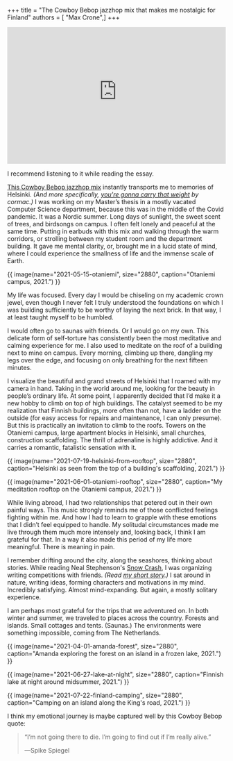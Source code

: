 +++
title = "The Cowboy Bebop jazzhop mix that makes me nostalgic for Finland"
authors = [ "Max Crone",]
+++

<iframe width="100%" height="315" src="https://www.youtube-nocookie.com/embed/rDZKTrhLRdU?si=maHC876SGXjelUpJ" title="YouTube video player" frameborder="0" allow="accelerometer; autoplay; clipboard-write; encrypted-media; gyroscope; picture-in-picture; web-share" allowfullscreen></iframe>

<p class="picture-subscript">I recommend listening to it while reading the essay.</p>

[This Cowboy Bebop jazzhop mix](https://www.youtube.com/watch?v=vWUHoAGRTHU) instantly transports me to memories of Helsinki.
*(And more specifically, [you're gonna carry that weight](https://www.youtube.com/watch?v=rDZKTrhLRdU) by cormac.)*
I was working on my Master’s thesis in a mostly vacated Computer Science department, because this was in the middle of the Covid pandemic.
It was a Nordic summer.
Long days of sunlight, the sweet scent of trees, and birdsongs on campus.
I often felt lonely and peaceful at the same time.
Putting in earbuds with this mix and walking through the warm corridors, or strolling between my student room and the department building.
It gave me mental clarity, or, brought me in a lucid state of mind, where I could experience the smallness of life and the immense scale of Earth.

{{ image(name="2021-05-15-otaniemi", size="2880", caption="Otaniemi campus, 2021.") }}

My life was focused.
Every day I would be chiseling on my academic crown jewel, even though I never felt I truly understood the foundations on which I was building sufficiently to be worthy of laying the next brick.
In that way, I at least taught myself to be humbled.

I would often go to saunas with friends.
Or I would go on my own.
This delicate form of self-torture has consistently been the most meditative and calming experience for me.
I also used to meditate on the roof of a building next to mine on campus.
Every morning, climbing up there, dangling my legs over the edge, and focusing on only breathing for the next fifteen minutes.

I visualize the beautiful and grand streets of Helsinki that I roamed with my camera in hand.
Taking in the world around me, looking for the beauty in people’s ordinary life.
At some point, I apparently decided that I’d make it a new hobby to climb on top of high buildings.
The catalyst seemed to be my realization that Finnish buildings, more often than not, have a ladder on the outside (for easy access for repairs and maintenance, I can only presume).
But this is practically an invitation to climb to the roofs.
Towers on the Otaniemi campus, large apartment blocks in Helsinki, small churches, construction scaffolding.
The thrill of adrenaline is highly addictive.
And it carries a romantic, fatalistic sensation with it.

{{ image(name="2021-07-19-helsinki-from-rooftop", size="2880", caption="Helsinki as seen from the top of a building's scaffolding, 2021.") }}

{{ image(name="2021-06-01-otaniemi-rooftop", size="2880", caption="My meditation rooftop on the Otaniemi campus, 2021.") }}

While living abroad, I had two relationships that petered out in their own painful ways.
This music strongly reminds me of those conflicted feelings fighting within me.
And how I had to learn to grapple with these emotions that I didn’t feel equipped to handle.
My solitudal circumstances made me live through them much more intensely and, looking back, I think I am grateful for that.
In a way it also made this period of my life more meaningful.
There is meaning in pain.

I remember drifting around the city, along the seashores, thinking about stories.
While reading Neal Stephenson's [Snow Crash](/books/snow-crash/), I was organizing writing competitions with friends.
*(Read [my short story](/fiction/vatican-psychedelic-conspiracy/).)*
I sat around in nature, writing ideas, forming characters and motivations in my  mind.
Incredibly satisfying.
Almost mind-expanding.
But again, a mostly solitary experience.

I am perhaps most grateful for the trips that we adventured on.
In both winter and summer, we traveled to places across the country.
Forests and islands.
Small cottages and tents.
(Saunas.)
The environments were something impossible, coming from The Netherlands.

{{ image(name="2021-04-01-amanda-forest", size="2880", caption="Amanda exploring the forest on an island in a frozen lake, 2021.") }}

{{ image(name="2021-06-27-lake-at-night", size="2880", caption="Finnish lake at night around midsummer, 2021.") }}

{{ image(name="2021-07-22-finland-camping", size="2880", caption="Camping on an island along the King's road, 2021.") }}

I think my emotional journey is maybe captured well by this Cowboy Bebop quote:
 
> “I’m not going there to die. I’m going to find out if I’m really alive.”
>
> —Spike Spiegel
